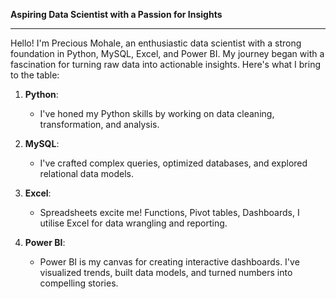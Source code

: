 **Aspiring Data Scientist with a Passion for Insights**

---

Hello! I'm Precious Mohale, an enthusiastic data scientist with a strong foundation in Python, MySQL, Excel, and Power BI. My journey began with a fascination for turning raw data into actionable insights. Here's what I bring to the table:

1. **Python**:
   - I've honed my Python skills by working on data cleaning, transformation, and analysis.

2. **MySQL**:
   - I've crafted complex queries, optimized databases, and explored relational data models.

3. **Excel**:
   - Spreadsheets excite me! Functions, Pivot tables, Dashboards, I utilise Excel for data wrangling and reporting.

4. **Power BI**:
   - Power BI is my canvas for creating interactive dashboards. I've visualized trends, built data models, and turned numbers into compelling stories.
